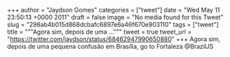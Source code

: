 
+++
author = "Jaydson Gomes"
categories = ["tweet"]
date = "Wed May 11 23:50:13 +0000 2011"
draft = false
image = "No media found for this Tweet"
slug = "298ab4b015d868dcbafc6897e6a46f670e903110"
tags = ["tweet"]
title = """Agora sim, depois de uma ..."""
tweet = true
tweet_url = "https://twitter.com/jaydson/status/68462947990650880"
+++
Agora sim, depois de uma pequena confusão em Brasília, go to Fortaleza @BrazilJS
